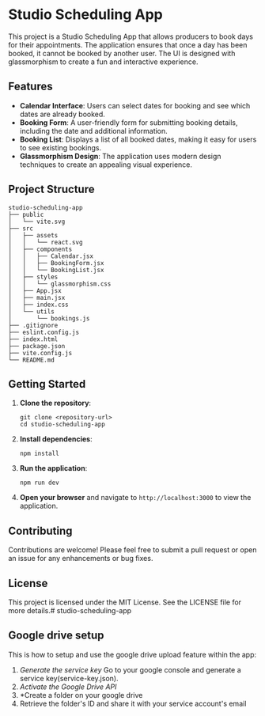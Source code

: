 # Studio Scheduling App

This project is a Studio Scheduling App that allows producers to book days for their appointments. The application ensures that once a day has been booked, it cannot be booked by another user. The UI is designed with glassmorphism to create a fun and interactive experience.

## Features

- **Calendar Interface**: Users can select dates for booking and see which dates are already booked.
- **Booking Form**: A user-friendly form for submitting booking details, including the date and additional information.
- **Booking List**: Displays a list of all booked dates, making it easy for users to see existing bookings.
- **Glassmorphism Design**: The application uses modern design techniques to create an appealing visual experience.

## Project Structure

```
studio-scheduling-app
├── public
│   └── vite.svg
├── src
│   ├── assets
│   │   └── react.svg
│   ├── components
│   │   ├── Calendar.jsx
│   │   ├── BookingForm.jsx
│   │   └── BookingList.jsx
│   ├── styles
│   │   └── glassmorphism.css
│   ├── App.jsx
│   ├── main.jsx
│   ├── index.css
│   └── utils
│       └── bookings.js
├── .gitignore
├── eslint.config.js
├── index.html
├── package.json
├── vite.config.js
└── README.md
```

## Getting Started

1. **Clone the repository**:
   ```
   git clone <repository-url>
   cd studio-scheduling-app
   ```

2. **Install dependencies**:
   ```
   npm install
   ```

3. **Run the application**:
   ```
   npm run dev
   ```

4. **Open your browser** and navigate to `http://localhost:3000` to view the application.

## Contributing

Contributions are welcome! Please feel free to submit a pull request or open an issue for any enhancements or bug fixes.

## License

This project is licensed under the MIT License. See the LICENSE file for more details.#   s t u d i o - s c h e d u l i n g - a p p 

## Google drive setup

This is how to setup and use the google drive upload feature within the app:

1. *Generate the service key*
   Go to your google console and generate a service key(service-key.json).
2. *Activate the Google Drive API*
3. *Create a folder on your google drive
4. Retrieve the folder's ID and share it with your service account's email
 
 
